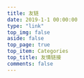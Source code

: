 ```yaml
---
title: 友链
date: 2019-1-1 00:00:00
type: "link"
top_img: false
aside: false
top_page: true
top_item: Categories
top_title: 友情链接
comments: false
---
```

